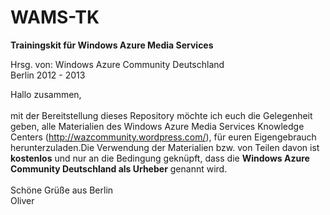WAMS-TK
=======

<b>Trainingskit für Windows Azure Media Services</b>

Hrsg. von: Windows Azure Community Deutschland <br>
Berlin 2012 - 2013

Hallo zusammen,<br>
<br>
mit der Bereitstellung dieses Repository möchte ich euch die Gelegenheit geben, alle Materialien des Windows Azure Media Services 
Knowledge Centers (http://wazcommunity.wordpress.com/), für euren Eigengebrauch herunterzuladen.Die Verwendung der
Materialien bzw. von Teilen davon ist <b>kostenlos</b> und nur an die Bedingung geknüpft, dass die <b>Windows Azure Community Deutschland
als Urheber</b> genannt wird.<br>
<br>
Schöne Grüße aus Berlin<br>
Oliver



